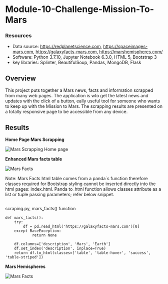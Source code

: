 # Module-10-Challenge-Mission-To-Mars


### Resources
- Data source: https://redplanetscience.com, https://spaceimages-mars.com, https://galaxyfacts-mars.com, https://marshemispheres.com/
- Software: Python 3.7.10, Jupyter Notebook 6.3.0, HTML 5, Bootstrap 3
- key libraries: Splinter, BeautifulSoup, Pandas, MongoDB, Flask


## Overview

 This project puts together a Mars news, facts and information scrapped from many web pages. The application is wto get the latest news and updates with the click of a button, eally useful tool for someone who wants to keep up with the Mission to Mars. The scrapping results are presented on a totally responsive page to be accessible from any device. 



## Results

**Home Page Mars Scrapping**

![Mars Scrapping Home page](https://github.com/Mejikano/Module-10-Challenge-Mission-To-Mars/Resources/mars_scrapping_home.png)

**Enhanced Mars facts table**

![Mars Facts](https://github.com/Mejikano/Module-10-Challenge-Mission-To-Mars/Resources/enhanced_mars_facts.png)

Note: Mars Facts html table comes from a panda´s function therefore classes required for Bootstrap styling cannot be inserted directly into the html pages: index.html. Panda to_html function allows classes attribute as a list or tuple passing parameters; refer below snippet. 


``` return df.to_html(classes=['table', 'table-hover', 'success', 'table-striped'])
```

scraping.py,  mars_facts() function

```
def mars_facts():
    try:
        df = pd.read_html('https://galaxyfacts-mars.com')[0]
    except BaseException:
            return None

    df.columns=['description', 'Mars', 'Earth']
    df.set_index('description', inplace=True)
    return df.to_html(classes=['table', 'table-hover', 'success', 'table-striped'])
```

**Mars Hemispheres**

![Mars Facts](https://github.com/Mejikano/Module-10-Challenge-Mission-To-Mars/Resources/mars_hemisphere.png)
